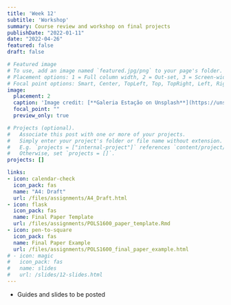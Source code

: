 ```yaml
---
title: 'Week 12'
subtitle: 'Workshop'
summary: Course review and workshop on final projects
publishDate: "2022-01-11"
date: "2022-04-26"
featured: false
draft: false

# Featured image
# To use, add an image named `featured.jpg/png` to your page's folder.
# Placement options: 1 = Full column width, 2 = Out-set, 3 = Screen-width
# Focal point options: Smart, Center, TopLeft, Top, TopRight, Left, Right, BottomLeft, Bottom, BottomRight
image:
  placement: 2
  caption: 'Image credit: [**Galeria Estação on Unsplash**](https://unsplash.com/photos/O3HV8daFgKw)'
  focal_point: ""
  preview_only: true

# Projects (optional).
#   Associate this post with one or more of your projects.
#   Simply enter your project's folder or file name without extension.
#   E.g. `projects = ["internal-project"]` references `content/project/deep-learning/index.md`.
#   Otherwise, set `projects = []`.
projects: []

links:
- icon: calendar-check
  icon_pack: fas
  name: "A4: Draft"
  url: /files/assignments/A4_Draft.html
- icon: flask
  icon_pack: fas
  name: Final Paper Template
  url: /files/assignments/POLS1600_paper_template.Rmd
- icon: pen-to-square
  icon_pack: fas
  name: Final Paper Example
  url: /files/assignments/POLS1600_final_paper_example.html
# - icon: magic
#   icon_pack: fas
#   name: slides
#   url: /slides/12-slides.html
---
```



- Guides and slides to be posted
